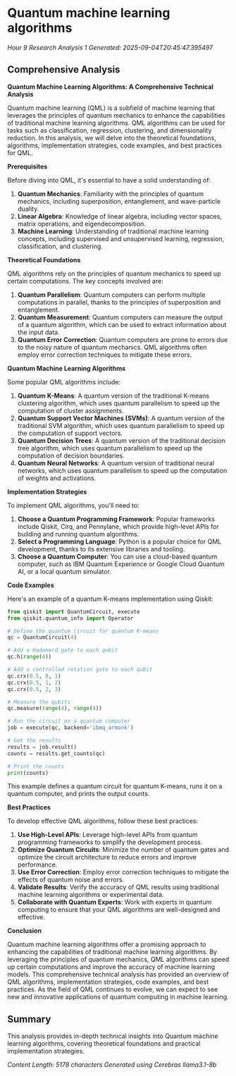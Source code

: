 # Quantum machine learning algorithms
*Hour 9 Research Analysis 1*
*Generated: 2025-09-04T20:45:47.395497*

## Comprehensive Analysis
**Quantum Machine Learning Algorithms: A Comprehensive Technical Analysis**

Quantum machine learning (QML) is a subfield of machine learning that leverages the principles of quantum mechanics to enhance the capabilities of traditional machine learning algorithms. QML algorithms can be used for tasks such as classification, regression, clustering, and dimensionality reduction. In this analysis, we will delve into the theoretical foundations, algorithms, implementation strategies, code examples, and best practices for QML.

**Prerequisites**

Before diving into QML, it's essential to have a solid understanding of:

1. **Quantum Mechanics**: Familiarity with the principles of quantum mechanics, including superposition, entanglement, and wave-particle duality.
2. **Linear Algebra**: Knowledge of linear algebra, including vector spaces, matrix operations, and eigendecomposition.
3. **Machine Learning**: Understanding of traditional machine learning concepts, including supervised and unsupervised learning, regression, classification, and clustering.

**Theoretical Foundations**

QML algorithms rely on the principles of quantum mechanics to speed up certain computations. The key concepts involved are:

1. **Quantum Parallelism**: Quantum computers can perform multiple computations in parallel, thanks to the principles of superposition and entanglement.
2. **Quantum Measurement**: Quantum computers can measure the output of a quantum algorithm, which can be used to extract information about the input data.
3. **Quantum Error Correction**: Quantum computers are prone to errors due to the noisy nature of quantum mechanics. QML algorithms often employ error correction techniques to mitigate these errors.

**Quantum Machine Learning Algorithms**

Some popular QML algorithms include:

1. **Quantum K-Means**: A quantum version of the traditional K-means clustering algorithm, which uses quantum parallelism to speed up the computation of cluster assignments.
2. **Quantum Support Vector Machines (SVMs)**: A quantum version of the traditional SVM algorithm, which uses quantum parallelism to speed up the computation of support vectors.
3. **Quantum Decision Trees**: A quantum version of the traditional decision tree algorithm, which uses quantum parallelism to speed up the computation of decision boundaries.
4. **Quantum Neural Networks**: A quantum version of traditional neural networks, which uses quantum parallelism to speed up the computation of weights and activations.

**Implementation Strategies**

To implement QML algorithms, you'll need to:

1. **Choose a Quantum Programming Framework**: Popular frameworks include Qiskit, Cirq, and Pennylane, which provide high-level APIs for building and running quantum algorithms.
2. **Select a Programming Language**: Python is a popular choice for QML development, thanks to its extensive libraries and tooling.
3. **Choose a Quantum Computer**: You can use a cloud-based quantum computer, such as IBM Quantum Experience or Google Cloud Quantum AI, or a local quantum simulator.

**Code Examples**

Here's an example of a quantum K-means implementation using Qiskit:
```python
from qiskit import QuantumCircuit, execute
from qiskit.quantum_info import Operator

# Define the quantum circuit for quantum K-means
qc = QuantumCircuit(4)

# Add a Hadamard gate to each qubit
qc.h(range(4))

# Add a controlled rotation gate to each qubit
qc.crx(0.5, 0, 1)
qc.crx(0.5, 1, 2)
qc.crx(0.5, 2, 3)

# Measure the qubits
qc.measure(range(4), range(4))

# Run the circuit on a quantum computer
job = execute(qc, backend='ibmq_armonk')

# Get the results
results = job.result()
counts = results.get_counts(qc)

# Print the counts
print(counts)
```
This example defines a quantum circuit for quantum K-means, runs it on a quantum computer, and prints the output counts.

**Best Practices**

To develop effective QML algorithms, follow these best practices:

1. **Use High-Level APIs**: Leverage high-level APIs from quantum programming frameworks to simplify the development process.
2. **Optimize Quantum Circuits**: Minimize the number of quantum gates and optimize the circuit architecture to reduce errors and improve performance.
3. **Use Error Correction**: Employ error correction techniques to mitigate the effects of quantum noise and errors.
4. **Validate Results**: Verify the accuracy of QML results using traditional machine learning algorithms or experimental data.
5. **Collaborate with Quantum Experts**: Work with experts in quantum computing to ensure that your QML algorithms are well-designed and effective.

**Conclusion**

Quantum machine learning algorithms offer a promising approach to enhancing the capabilities of traditional machine learning algorithms. By leveraging the principles of quantum mechanics, QML algorithms can speed up certain computations and improve the accuracy of machine learning models. This comprehensive technical analysis has provided an overview of QML algorithms, implementation strategies, code examples, and best practices. As the field of QML continues to evolve, we can expect to see new and innovative applications of quantum computing in machine learning.

## Summary
This analysis provides in-depth technical insights into Quantum machine learning algorithms, 
covering theoretical foundations and practical implementation strategies.

*Content Length: 5178 characters*
*Generated using Cerebras llama3.1-8b*
